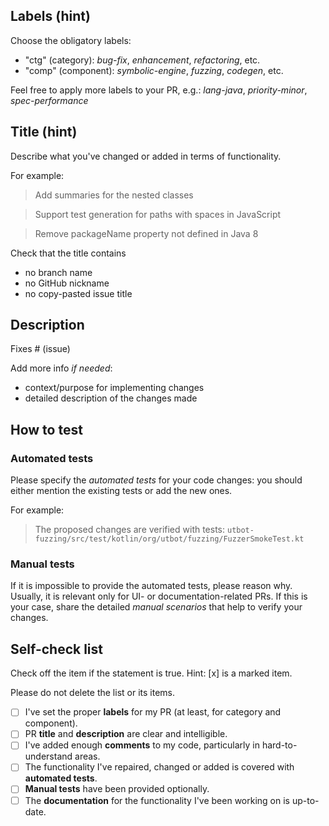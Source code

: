 ## Labels (hint)

Choose the obligatory labels:
- "ctg" (category): _bug-fix_, _enhancement_, _refactoring_, etc.
- "comp" (component): _symbolic-engine_, _fuzzing_, _codegen_, etc.

Feel free to apply more labels to your PR, e.g.: _lang-java_, _priority-minor_, _spec-performance_

## Title (hint)

Describe what you've changed or added in terms of functionality.

For example:

> Add summaries for the nested classes

> Support test generation for paths with spaces in JavaScript

> Remove packageName property not defined in Java 8

Check that the title contains
* no branch name
* no GitHub nickname
* no copy-pasted issue title

## Description

Fixes # (issue)

Add more info _if needed_:
* context/purpose for implementing changes
* detailed description of the changes made

## How to test

### Automated tests

Please specify the _automated tests_ for your code changes: you should either mention the existing tests or add the new ones.

For example:

> The proposed changes are verified with tests:
> `utbot-fuzzing/src/test/kotlin/org/utbot/fuzzing/FuzzerSmokeTest.kt`

### Manual tests

If it is impossible to provide the automated tests, please reason why. Usually, it is relevant only for UI- or documentation-related PRs.
If this is your case, share the detailed _manual scenarios_ that help to verify your changes.

## Self-check list

Check off the item if the statement is true. Hint: [x] is a marked item.

Please do not delete the list or its items.

- [ ] I've set the proper **labels** for my PR (at least, for category and component).
- [ ] PR **title** and **description** are clear and intelligible.
- [ ] I've added enough **comments** to my code, particularly in hard-to-understand areas.
- [ ] The functionality I've repaired, changed or added is covered with **automated tests**.
- [ ] **Manual tests** have been provided optionally.
- [ ] The **documentation** for the functionality I've been working on is up-to-date.